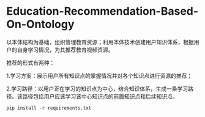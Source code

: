 # Education-Recommendation-Based-On-Ontology
以本体结构为基础，组织管理教育资源；利用本体技术创建用户知识体系，根据用户的自身学习情况，为其推荐教育视频资源。

推荐的形式有两种：

1.学习方案：展示用户所有知识点的掌握情况并对各个知识点进行资源的推荐；

2.学习路径：以用户正在学习的知识点为中心，结合知识体系，生成一条学习路径。该路径包括用户应该学习该中心知识点的前置知识点和后续知识点。


```
pip install -r requirements.txt
```

